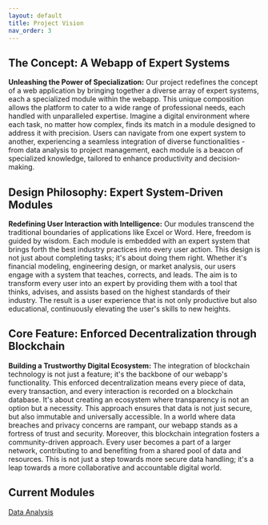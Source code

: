 ```yaml
---
layout: default
title: Project Vision
nav_order: 3
---
```



## The Concept: A Webapp of Expert Systems

**Unleashing the Power of Specialization:** Our project redefines the concept of a web application by bringing together a diverse array of expert systems, each a specialized module within the webapp. This unique composition allows the platform to cater to a wide range of professional needs, each handled with unparalleled expertise. Imagine a digital environment where each task, no matter how complex, finds its match in a module designed to address it with precision. Users can navigate from one expert system to another, experiencing a seamless integration of diverse functionalities - from data analysis to project management, each module is a beacon of specialized knowledge, tailored to enhance productivity and decision-making.

## Design Philosophy: Expert System-Driven Modules

**Redefining User Interaction with Intelligence:** Our modules transcend the traditional boundaries of applications like Excel or Word. Here, freedom is guided by wisdom. Each module is embedded with an expert system that brings forth the best industry practices into every user action. This design is not just about completing tasks; it's about doing them right. Whether it's financial modeling, engineering design, or market analysis, our users engage with a system that teaches, corrects, and leads. The aim is to transform every user into an expert by providing them with a tool that thinks, advises, and assists based on the highest standards of their industry. The result is a user experience that is not only productive but also educational, continuously elevating the user's skills to new heights.

## Core Feature: Enforced Decentralization through Blockchain

**Building a Trustworthy Digital Ecosystem:** The integration of blockchain technology is not just a feature; it's the backbone of our webapp's functionality. This enforced decentralization means every piece of data, every transaction, and every interaction is recorded on a blockchain database. It's about creating an ecosystem where transparency is not an option but a necessity. This approach ensures that data is not just secure, but also immutable and universally accessible. In a world where data breaches and privacy concerns are rampant, our webapp stands as a fortress of trust and security. Moreover, this blockchain integration fosters a community-driven approach. Every user becomes a part of a larger network, contributing to and benefiting from a shared pool of data and resources. This is not just a step towards more secure data handling; it's a leap towards a more collaborative and accountable digital world.

## Current Modules

[Data Analysis](https://projecthuda.github.io/docs/data_analysis.html)